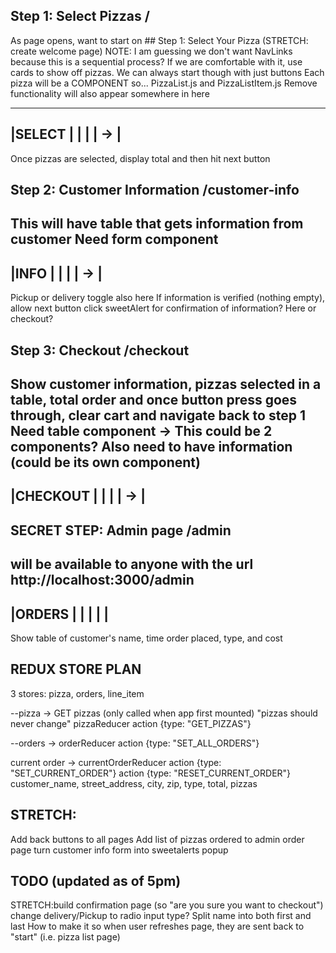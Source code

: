 ## Step 1: Select Pizzas /

As page opens, want to start on  ## Step 1: Select Your Pizza (STRETCH: create welcome page)
NOTE: I am guessing we don't want NavLinks because this is a sequential process?
If we are comfortable with it, use cards to show off pizzas. We can always start though with just buttons
Each pizza will be a COMPONENT so... PizzaList.js and PizzaListItem.js
Remove functionality will also appear somewhere in here

---------------
|SELECT       |
|             |
|          -> |
---------------

Once pizzas are selected, display total and then hit next button

## Step 2: Customer Information /customer-info
This will have table that gets information from customer 
Need form component
---------------
|INFO         |
|             |
|          -> |
---------------
Pickup or delivery toggle also here
If information is verified (nothing empty), allow next button click
sweetAlert for confirmation of information? Here or checkout?

## Step 3: Checkout /checkout
Show customer information, pizzas selected in a table, total order and once button press goes through, clear cart
and navigate back to step 1
Need table component -> This could be 2 components? Also need to have information (could be its own component)
---------------
|CHECKOUT     |
|             |
|          -> |
---------------

## SECRET STEP: Admin page /admin
will be available to anyone with the url http://localhost:3000/admin
---------------
|ORDERS       |
|             |
|             |
---------------
Show table of customer's name, time order placed, type, and cost

## REDUX STORE PLAN
3 stores: pizza, orders, line_item

--pizza -> GET pizzas (only called when app first mounted) "pizzas should never change"
pizzaReducer
action {type: "GET_PIZZAS"}


--orders -> orderReducer
action {type: "SET_ALL_ORDERS"}

current order -> currentOrderReducer
action {type: "SET_CURRENT_ORDER"}
action {type: "RESET_CURRENT_ORDER"}
customer_name,
street_address,
city,
zip,
type,
total,
pizzas


## STRETCH: 
Add back buttons to all pages
Add list of pizzas ordered to admin order page
turn customer info form into sweetalerts popup



## TODO (updated as of 5pm)
STRETCH:build confirmation page (so "are you sure you want to checkout")
change delivery/Pickup to radio input type?
Split name into both first and last
How to make it so when user refreshes page, they are sent back to "start" (i.e. pizza list page)

